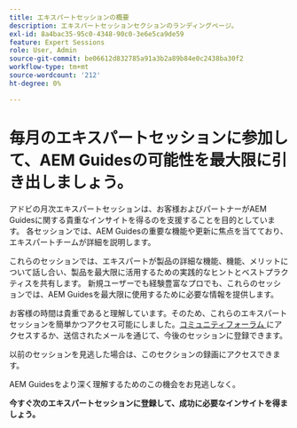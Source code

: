 ```yaml
---
title: エキスパートセッションの概要
description: エキスパートセッションセクションのランディングページ。
exl-id: 8a4bac35-95c0-4348-90c0-3e6e5ca9de59
feature: Expert Sessions
role: User, Admin
source-git-commit: be06612d832785a91a3b2a89b84e0c2438ba30f2
workflow-type: tm+mt
source-wordcount: '212'
ht-degree: 0%

---
```


# 毎月のエキスパートセッションに参加して、AEM Guidesの可能性を最大限に引き出しましょう。

アドビの月次エキスパートセッションは、お客様およびパートナーがAEM Guidesに関する貴重なインサイトを得るのを支援することを目的としています。 各セッションでは、AEM Guidesの重要な機能や更新に焦点を当てており、エキスパートチームが詳細を説明します。

これらのセッションでは、エキスパートが製品の詳細な機能、機能、メリットについて話し合い、製品を最大限に活用するための実践的なヒントとベストプラクティスを共有します。 新規ユーザーでも経験豊富なプロでも、これらのセッションでは、AEM Guidesを最大限に使用するために必要な情報を提供します。

お客様の時間は貴重であると理解しています。そのため、これらのエキスパートセッションを簡単かつアクセス可能にしました。 [&#x200B; コミュニティフォーラム &#x200B;](https://experienceleaguecommunities.adobe.com/t5/experience-manager-guides/ct-p/aem-xml-documentation?profile.language=ja) にアクセスするか、送信されたメールを通じて、今後のセッションに登録できます。

以前のセッションを見逃した場合は、このセクションの録画にアクセスできます。

AEM Guidesをより深く理解するためのこの機会をお見逃しなく。

**今すぐ次のエキスパートセッションに登録して、成功に必要なインサイトを得ましょう。**
